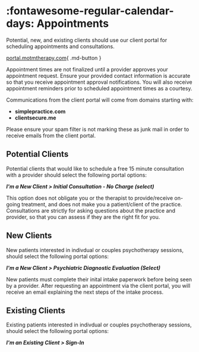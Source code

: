 # :fontawesome-regular-calendar-days: Appointments

Potential, new, and existing clients should use our client portal for scheduling appointments and consultations.

[portal.motmtherapy.com](https://portal.motmtherapy.com){ .md-button }

Appointment times are not finalized until a provider approves your appointment request.
Ensure your provided contact information is accurate so that you receive appointment approval notifications.
You will also receive appointment reminders prior to scheduled appointment times as a courtesy.

Communications from the client portal will come from domains starting with:

- **simplepractice.com**
- **clientsecure.me**

Please ensure your spam filter is not marking these as junk mail in order to receive emails from the client portal.

## Potential Clients

Potential clients that would like to schedule a free 15 minute consultation with a provider should select the following portal options:

***I'm a New Client > Initial Consultation - No Charge (select)***

This option does not obligate you or the therapist to provide/receive on-going treatment,
and does not make you a patient/client of the practice.
Consultations are strictly for asking questions about the practice and provider,
so that you can assess if they are the right fit for you.

## New Clients

New patients interested in indivdual or couples psychotherapy sessions, should select the following portal options:

***I'm a New Client > Psychiatric Diagnostic Evaluation (Select)***

New patients must complete their inital intake paperwork before being seen by a provider.
After requesting an appointment via the client portal, you will receive an email explaining the next steps of the intake process.

## Existing Clients

Existing patients interested in indivdual or couples psychotherapy sessions, should select the following portal options:

***I'm an Existing Client > Sign-In***
